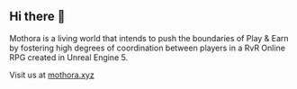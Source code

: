 ## Hi there 👋


Mothora is a living world that intends to push the boundaries of Play & Earn by fostering high degrees of coordination between players in a RvR Online RPG created in Unreal Engine 5.

Visit us at [mothora.xyz](https://mothora.xyz)
